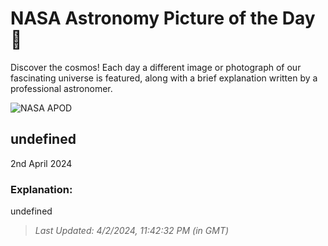 
  # NASA Astronomy Picture of the Day 🌌

  Discover the cosmos! Each day a different image or photograph of our fascinating universe is featured, along with a brief explanation written by a professional astronomer.

![NASA APOD](undefined)

## undefined

2nd April 2024

### Explanation: 

undefined

> _Last Updated: 4/2/2024, 11:42:32 PM (in GMT)_
